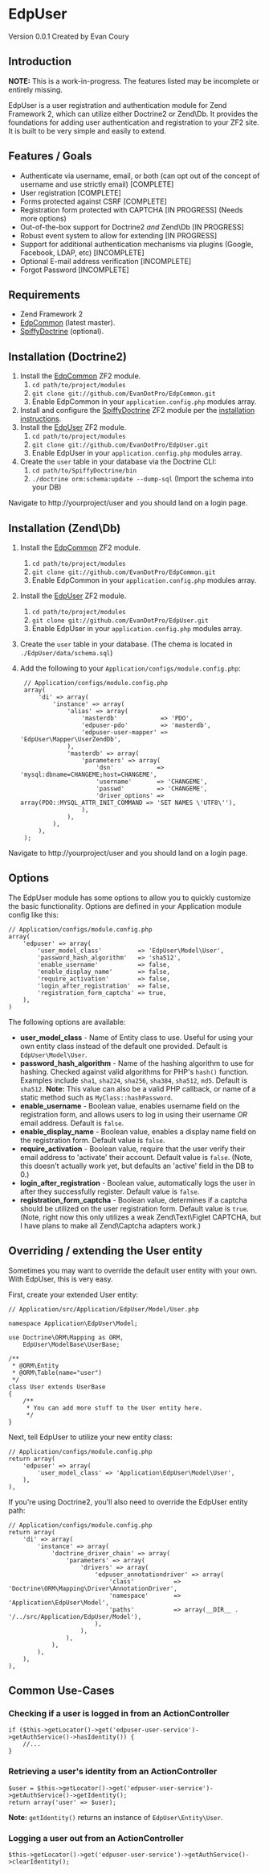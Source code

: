EdpUser
=======
Version 0.0.1 Created by Evan Coury

Introduction
------------

**NOTE:** This is a work-in-progress. The features listed may be incomplete or
entirely missing.

EdpUser is a user registration and authentication module for Zend Framework 2,
which can utilize either Doctrine2 or Zend\Db. It provides the foundations
for adding user authentication and registration to your ZF2 site. It is built to
be very simple and easily to extend.

Features / Goals
----------------

* Authenticate via username, email, or both (can opt out of the concept of 
  username and use strictly email) [COMPLETE]
* User registration [COMPLETE]
* Forms protected against CSRF [COMPLETE]
* Registration form protected with CAPTCHA [IN PROGRESS] (Needs more options)
* Out-of-the-box support for Doctrine2 _and_ Zend\Db [IN PROGRESS]
* Robust event system to allow for extending [IN PROGRESS]
* Support for additional authentication mechanisms via plugins (Google,
  Facebook, LDAP, etc) [INCOMPLETE]
* Optional E-mail address verification [INCOMPLETE]
* Forgot Password [INCOMPLETE]

Requirements
------------

* Zend Framework 2
* [EdpCommon](https://github.com/EvanDotPro/EdpCommon) (latest master).
* [SpiffyDoctrine](https://github.com/SpiffyJr/SpiffyDoctrine) (optional).

Installation (Doctrine2)
------------

1. Install the [EdpCommon](https://github.com/EvanDotPro/EdpCommon) ZF2 module.
    1. `cd path/to/project/modules`
    2. `git clone git://github.com/EvanDotPro/EdpCommon.git`
    3. Enable EdpCommon in your `application.config.php` modules array.
2. Install and configure the [SpiffyDoctrine](https://github.com/SpiffyJr/SpiffyDoctrine) ZF2 
   module per the [installation instructions](https://github.com/SpiffyJr/SpiffyDoctrine/blob/master/docs/INSTALL.md).
3. Install the [EdpUser](https://github.com/EvanDotPro/EdpUser) ZF2 module.
    1. `cd path/to/project/modules`
    2. `git clone git://github.com/EvanDotPro/EdpUser.git`
    3. Enable EdpUser in your `application.config.php` modules array.
4. Create the `user` table in your database via the Doctrine CLI:
    1. `cd path/to/SpiffyDoctrine/bin`
    2. `./doctrine orm:schema:update --dump-sql` (Import the schema into your DB)
    
Navigate to http://yourproject/user and you should land on a login page.

Installation (Zend\Db)
------------

1. Install the [EdpCommon](https://github.com/EvanDotPro/EdpCommon) ZF2 module.
    1. `cd path/to/project/modules`
    2. `git clone git://github.com/EvanDotPro/EdpCommon.git`
    3. Enable EdpCommon in your `application.config.php` modules array.
2. Install the [EdpUser](https://github.com/EvanDotPro/EdpUser) ZF2 module.
    1. `cd path/to/project/modules`
    2. `git clone git://github.com/EvanDotPro/EdpUser.git`
    3. Enable EdpUser in your `application.config.php` modules array.
3. Create the `user` table in your database. (The chema is located in
   `./EdpUser/data/schema.sql`)
4. Add the following to your `Application/configs/module.config.php`:

        // Application/configs/module.config.php
        array(
            'di' => array(
                'instance' => array(
                    'alias' => array(
                        'masterdb'            => 'PDO',
                        'edpuser-pdo'         => 'masterdb',
                        'edpuser-user-mapper' => 'EdpUser\Mapper\UserZendDb',
                    ),
                    'masterdb' => array(
                        'parameters' => array(
                            'dsn'            => 'mysql:dbname=CHANGEME;host=CHANGEME',
                            'username'       => 'CHANGEME',
                            'passwd'         => 'CHANGEME',
                            'driver_options' => array(PDO::MYSQL_ATTR_INIT_COMMAND => 'SET NAMES \'UTF8\''),
                        ),
                    ),
                ),
            ),
        );

Navigate to http://yourproject/user and you should land on a login page.

Options
-------

The EdpUser module has some options to allow you to quickly customize the basic
functionality. Options are defined in your Application module config like this:

    // Application/configs/module.config.php
    array(
        'edpuser' => array(
            'user_model_class'          => 'EdpUser\Model\User',
            'password_hash_algorithm'   => 'sha512',
            'enable_username'           => false,
            'enable_display_name'       => false,
            'require_activation'        => false,
            'login_after_registration'  => false,
            'registration_form_captcha' => true,
        ),
    )

The following options are available:

- **user_model_class** - Name of Entity class to use. Useful for using your own
  entity class instead of the default one provided. Default is `EdpUser\Model\User`.
- **password_hash_algorithm** - Name of the hashing algorithm to use for hashing.
  Checked against valid algorithms for PHP's `hash()` function. Examples include
  `sha1`, `sha224`, `sha256`, `sha384`, `sha512`, `md5`. Default is `sha512`.
  **Note:** This value can also be a valid PHP callback, or name of a static
  method such as `MyClass::hashPassword`.
- **enable_username** - Boolean value, enables username field on the registration
  form, and allows users to log in using their username _OR_ email address.
  Default is `false`.
- **enable_display_name** - Boolean value, enables a display name field on the
  registration form. Default value is `false`.
- **require_activation** - Boolean value, require that the user verify their email
  address to 'activate' their account. Default value is `false`. (Note, this doesn't
  actually work yet, but defaults an 'active' field in the DB to 0.)
- **login_after_registration** - Boolean value, automatically logs the user in
  after they successfully register. Default value is `false`.
- **registration_form_captcha** - Boolean value, determines if a captcha should
  be utilized on the user registration form. Default value is `true`. (Note,
  right now this only utilizes a weak Zend\Text\Figlet CAPTCHA, but I have
  plans to make all Zend\Captcha adapters work.)

Overriding / extending the User entity
--------------------------------------

Sometimes you may want to override the default user entity with your own. With
EdpUser, this is very easy.

First, create your extended User entity:

    // Application/src/Application/EdpUser/Model/User.php

    namespace Application\EdpUser\Model;

    use Doctrine\ORM\Mapping as ORM,
        EdpUser\ModelBase\UserBase;

    /**
     * @ORM\Entity
     * @ORM\Table(name="user")
     */
    class User extends UserBase
    {
        /**
         * You can add more stuff to the User entity here.
         */
    }

Next, tell EdpUser to utilize your new entity class:

    // Application/configs/module.config.php
    return array(
        'edpuser' => array(
            'user_model_class' => 'Application\EdpUser\Model\User',
        ),
    ),

If you're using Doctrine2, you'll also need to override the EdpUser entity path:

    // Application/configs/module.config.php
    return array(
        'di' => array(
            'instance' => array(
                'doctrine_driver_chain' => array(
                    'parameters' => array(
                        'drivers' => array(
                            'edpuser_annotationdriver' => array(
                                'class'           => 'Doctrine\ORM\Mapping\Driver\AnnotationDriver',
                                'namespace'       => 'Application\EdpUser\Model',
                                'paths'           => array(__DIR__ . '/../src/Application/EdpUser/Model'),
                            ),
                        ),
                    ),
                ),
            ),
        ),
    ),

Common Use-Cases
----------------

### Checking if a user is logged in from an ActionController
    
    if ($this->getLocator()->get('edpuser-user-service')->getAuthService()->hasIdentity()) {
        //...
    }

### Retrieving a user's identity from an ActionController
    
    $user = $this->getLocator()->get('edpuser-user-service')->getAuthService()->getIdentity();
    return array('user' => $user);

**Note:** `getIdentity()` returns an instance of `EdpUser\Entity\User`.

### Logging a user out from an ActionController

    $this->getLocator()->get('edpuser-user-service')->getAuthService()->clearIdentity();
